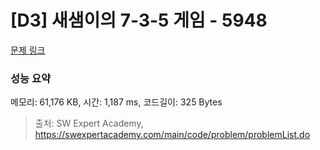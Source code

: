 # [D3] 새샘이의 7-3-5 게임 - 5948 

[문제 링크](https://swexpertacademy.com/main/code/problem/problemDetail.do?contestProbId=AWZ2IErKCwUDFAUQ) 

### 성능 요약

메모리: 61,176 KB, 시간: 1,187 ms, 코드길이: 325 Bytes



> 출처: SW Expert Academy, https://swexpertacademy.com/main/code/problem/problemList.do